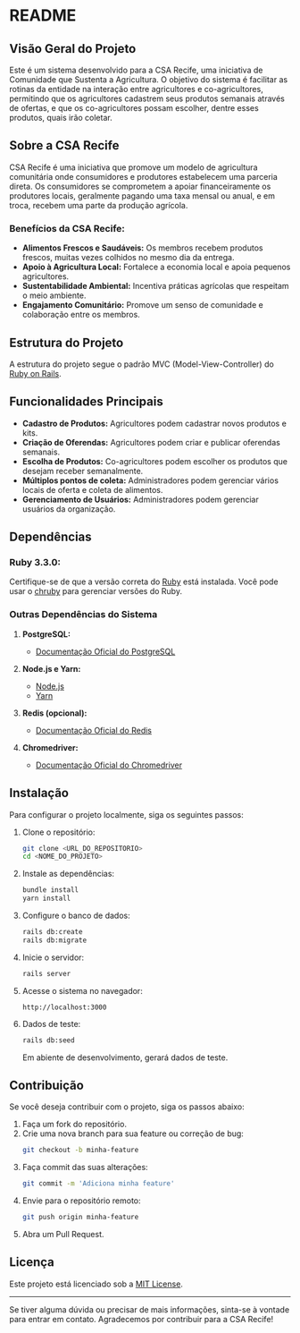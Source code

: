 # README

## Visão Geral do Projeto

Este é um sistema desenvolvido para a CSA Recife, uma iniciativa de Comunidade que Sustenta a Agricultura. O objetivo do sistema é facilitar as rotinas da entidade na interação entre agricultores e co-agricultores, permitindo que os agricultores cadastrem seus produtos semanais através de ofertas, e que os co-agricultores possam escolher, dentre esses produtos, quais irão coletar.

## Sobre a CSA Recife

CSA Recife é uma iniciativa que promove um modelo de agricultura comunitária onde consumidores e produtores estabelecem uma parceria direta. Os consumidores se comprometem a apoiar financeiramente os produtores locais, geralmente pagando uma taxa mensal ou anual, e em troca, recebem uma parte da produção agrícola.

### Benefícios da CSA Recife:

- **Alimentos Frescos e Saudáveis:** Os membros recebem produtos frescos, muitas vezes colhidos no mesmo dia da entrega.
- **Apoio à Agricultura Local:** Fortalece a economia local e apoia pequenos agricultores.
- **Sustentabilidade Ambiental:** Incentiva práticas agrícolas que respeitam o meio ambiente.
- **Engajamento Comunitário:** Promove um senso de comunidade e colaboração entre os membros.

## Estrutura do Projeto

A estrutura do projeto segue o padrão MVC (Model-View-Controller) do [Ruby on Rails](https://rubyonrails.org/).

## Funcionalidades Principais

- **Cadastro de Produtos:** Agricultores podem cadastrar novos produtos e kits.
- **Criação de Oferendas:** Agricultores podem criar e publicar oferendas semanais.
- **Escolha de Produtos:** Co-agricultores podem escolher os produtos que desejam receber semanalmente.
- **Múltiplos pontos de coleta:** Administradores podem gerenciar vários locais de oferta e coleta de alimentos.
- **Gerenciamento de Usuários:** Administradores podem gerenciar usuários da organização.

## Dependências

### Ruby 3.3.0:

Certifique-se de que a versão correta do [Ruby](https://www.ruby-lang.org/) está instalada. Você pode usar o [chruby](https://github.com/postmodern/chruby) para gerenciar versões do Ruby.

### Outras Dependências do Sistema

1. **PostgreSQL:**
    - [Documentação Oficial do PostgreSQL](https://www.postgresql.org/docs/)

2. **Node.js e Yarn:**
    - [Node.js](https://nodejs.org/)
    - [Yarn](https://yarnpkg.com/)

3. **Redis (opcional):**
    - [Documentação Oficial do Redis](https://redis.io/documentation)

4. **Chromedriver:**
    - [Documentação Oficial do Chromedriver](https://sites.google.com/a/chromium.org/chromedriver/)

## Instalação

Para configurar o projeto localmente, siga os seguintes passos:

1. Clone o repositório:
    ```bash
    git clone <URL_DO_REPOSITORIO>
    cd <NOME_DO_PROJETO>
    ```

2. Instale as dependências:
    ```bash
    bundle install
    yarn install
    ```

3. Configure o banco de dados:
    ```bash
    rails db:create
    rails db:migrate
    ```

4. Inicie o servidor:
    ```bash
    rails server
    ```

5. Acesse o sistema no navegador:
    ```plaintext
    http://localhost:3000
    ```
   
6. Dados de teste: 
    ```bash
   rails db:seed
    ```
   Em abiente de desenvolvimento, gerará dados de teste.

## Contribuição

Se você deseja contribuir com o projeto, siga os passos abaixo:

1. Faça um fork do repositório.
2. Crie uma nova branch para sua feature ou correção de bug:
    ```bash
    git checkout -b minha-feature
    ```
3. Faça commit das suas alterações:
    ```bash
    git commit -m 'Adiciona minha feature'
    ```
4. Envie para o repositório remoto:
    ```bash
    git push origin minha-feature
    ```
5. Abra um Pull Request.

## Licença

Este projeto está licenciado sob a [MIT License](LICENSE).

---

Se tiver alguma dúvida ou precisar de mais informações, sinta-se à vontade para entrar em contato. Agradecemos por contribuir para a CSA Recife!
